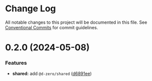 # Change Log

All notable changes to this project will be documented in this file.
See [Conventional Commits](https://conventionalcommits.org) for commit guidelines.

# 0.2.0 (2024-05-08)

### Features

- **shared:** add `@d-zero/shared` ([d6891ee](https://github.com/d-zero-dev/tools/commit/d6891eeaa4eab8976a329f590e36e05ce31e4faa))
